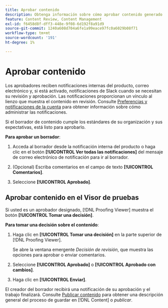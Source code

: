 ```yaml
---
title: Aprobar contenido
description: Obtenga información sobre cómo aprobar contenido generado con Adobe GenStudio for Performance Marketing.
feature: Content Review, Content Management
exl-id: f6458d8f-dff3-448e-9f08-6d192f8a91d9
source-git-commit: 1240a608d704a6fe1a99eace97fc0a6029b08f71
workflow-type: tm+mt
source-wordcount: '191'
ht-degree: 1%

---
```


# Aprobar contenido

Los aprobadores reciben notificaciones internas del producto, correo electrónico y, si está activado, notificaciones de Slack cuando se necesitan su revisión y aprobación. Las notificaciones proporcionan un vínculo al lienzo que muestra el contenido en revisión. Consulte [Preferencias y notificaciones de la cuenta](https://experienceleague.adobe.com/es/docs/core-services/interface/features/account-preferences) para obtener información sobre cómo administrar las notificaciones.

Si el borrador de contenido cumple los estándares de su organización y sus expectativas, está listo para aprobarlo.

**Para aprobar un borrador**:

1. Acceda al borrador desde la notificación interna del producto o haga clic en el botón **[!UICONTROL Ver todas las notificaciones]** del mensaje de correo electrónico de notificación para ir al borrador.

1. (Opcional) Escriba comentarios en el campo de texto **[!UICONTROL Comentarios]**.

1. Seleccione **[!UICONTROL Aprobado]**.

## Aprobar contenido en el Visor de pruebas

Si usted es un aprobador designado, [!DNL Proofing Viewer] muestra el botón **[!UICONTROL Tomar una decisión]**.

**Para tomar una decisión sobre el contenido**:

1. Haga clic en **[!UICONTROL Tomar una decisión]** en la parte superior de [!DNL Proofing Viewer].

   Se abre la ventana emergente _Decisión de revisión_, que muestra las opciones para aprobar o enviar comentarios.

1. Seleccione **[!UICONTROL Aprobado]** o **[!UICONTROL Aprobado con cambios]**.

1. Haga clic en **[!UICONTROL Enviar]**.

El creador del borrador recibirá una notificación de su aprobación y el trabajo finalizará. Consulte [Publicar contenido](/help/user-guide/approvals/publish-content.md) para obtener una descripción general del proceso de guardar en [!DNL Content] o _publicar_.
